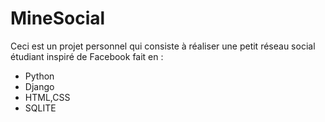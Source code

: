 # MineSocial
Ceci est un projet personnel qui consiste à réaliser une petit réseau social étudiant inspiré de Facebook fait en :
- Python 
- Django
- HTML,CSS
- SQLITE

